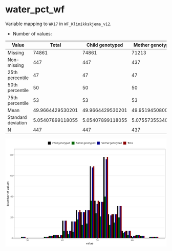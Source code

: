 # water_pct_wf
Variable mapping to `WK17` in `WF_Klinikkskjema_v12`.
- Number of values:

| Value | Total | Child genotyped | Mother genotyped | Father genotyped |
| ----- | ----- | --------------- | ---------------- | ---------------- |
| Missing | 74861 | 74861 | 71213 | 49829 |
| Non-missing | 447 | 447 | 437 | 255 |
| 25th percentile | 47 | 47 | 47 | 47 |
| 50th percentile | 50 | 50 | 50 | 50 |
| 75th percentile | 53 | 53 | 53 | 53.5 |
| Mean | 49.9664429530201 | 49.9664429530201 | 49.9519450800915 | 50.2039215686275 |
| Standard deviation | 5.05407899118055 | 5.05407899118055 | 5.07557355340847 | 5.36002852796475 |
| N | 447 | 447 | 437 | 255 |



![](water_pct_wf_n.png)



